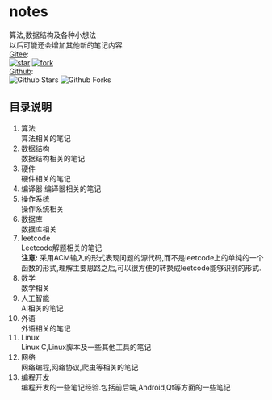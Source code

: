 # notes
算法,数据结构及各种小想法  
以后可能还会增加其他新的笔记内容  
[Gitee](https://gitee.com/francisx/notes.git):  
[![star](https://gitee.com/francisx/notes/badge/star.svg?theme=dark)](https://gitee.com/francisx/notes/stargazers)
[![fork](https://gitee.com/francisx/notes/badge/fork.svg?theme=dark)](https://gitee.com/francisx/notes/members)  
[Github](https://github.com/ixysoft/notes.git):  
![Github Stars](https://img.shields.io/github/stars/ixysoft/notes?style=flat&logo=github&color=brightgreen&label=Starts)
![Github Forks](https://img.shields.io/github/forks/ixysoft/notes?style=flat&logo=github&color=blueviolet&label=Forks)  

## 目录说明
1. 算法  
算法相关的笔记
2. 数据结构  
数据结构相关的笔记
3. 硬件  
硬件相关的笔记
4. 编译器 
编译器相关的笔记
5. 操作系统  
操作系统相关
6. 数据库  
数据库相关
7. leetcode  
Leetcode解题相关的笔记  
**注意:**
采用ACM输入的形式表现问题的源代码,而不是leetcode上的单纯的一个函数的形式,理解主要思路之后,可以很方便的转换成leetcode能够识别的形式.
8. 数学  
数学相关
9. 人工智能  
AI相关的笔记
10. 外语  
外语相关的笔记
11. Linux  
Linux C,Linux脚本及一些其他工具的笔记
12. 网络  
网络编程,网络协议,爬虫等相关的笔记
13. 编程开发  
编程开发的一些笔记经验.包括前后端,Android,Qt等方面的一些笔记
